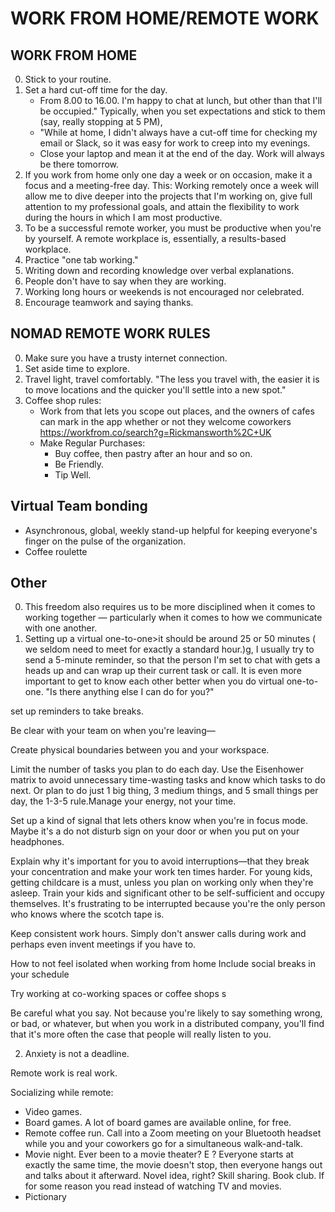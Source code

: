 # WORK FROM HOME/REMOTE WORK
## WORK FROM HOME
0.  Stick to your routine.
0.  Set a hard cut-off time for the day.
    *   From 8.00 to 16.00. I'm happy to chat at lunch, but other than that I'll be occupied." Typically, when you set expectations and stick to them (say, really stopping at 5 PM), 
    *   "While at home, I didn't always have a cut-off time for checking my email or Slack, so it was easy for work to creep into my evenings.
    *   Close your laptop and mean it at the end of the day. Work will always be there tomorrow.
0.  If you work from home only one day a week or on occasion, make it a focus and a meeting-free day. This: Working remotely once a week will allow me to dive deeper into the projects that I'm working on, give full attention to my professional goals, and attain the flexibility to work during the hours in which I am most productive.    
0.  To be a successful remote worker, you must be productive when you're by yourself. A remote workplace is, essentially, a results-based workplace.
0.  Practice "one tab working." 
0.  Writing down and recording knowledge over verbal explanations.
0.  People don't have to say when they are working.
0.  Working long hours or weekends is not encouraged nor celebrated.
0.  Encourage teamwork and saying thanks.


## NOMAD REMOTE WORK RULES
0.  Make sure you have a trusty internet connection.
0.  Set aside time to explore.
0.  Travel light, travel comfortably. "The less you travel with, the easier it is to move locations and the quicker you'll settle into a new spot."
0.  Coffee shop rules:
    -   Work from that lets you scope out places, and the owners of cafes can mark in the app whether or not they welcome coworkers https://workfrom.co/search?g=Rickmansworth%2C+UK
    -   Make Regular Purchases: 
        -   Buy coffee, then pastry after an hour and so on.
        -   Be Friendly.
        -   Tip Well.


## Virtual Team bonding
*   Asynchronous, global, weekly stand-up helpful for keeping everyone's finger on the pulse of the organization.
* Coffee roulette


## Other
0.  This freedom also requires us to be more disciplined when it comes to working together — particularly when it comes to how we communicate with one another.
0.  Setting up a virtual one-to-one>it should be around 25 or 50 minutes ( we seldom need to meet for exactly a standard hour.)g, I usually try to send a 5-minute reminder, so that the person I'm set to chat with gets a heads up and can wrap up their current task or call. It is even more important to get to know each other better when you do virtual one-to-one. "Is there anything else I can do for you?"

 set up reminders to take breaks. 
 
 Be clear with your team on when you're leaving—
 
 Create physical boundaries between you and your workspace.
 
 Limit the number of tasks you plan to do each day. Use the Eisenhower matrix to avoid unnecessary time-wasting tasks and know which tasks to do next. Or plan to do just 1 big thing, 3 medium things, and 5 small things per day, the 1-3-5 rule.Manage your energy, not your time. 
 
 Set up a kind of signal that lets others know when you're in focus mode. Maybe it's a do not disturb sign on your door or when you put on your headphones. 
 
 Explain why it's important for you to avoid interruptions—that they break your concentration and make your work ten times harder.
For young kids, getting childcare is a must, unless you plan on working only when they're asleep.
Train your kids and significant other to be self-sufficient and occupy themselves. It's frustrating to be interrupted because you're the only person who knows where the scotch tape is.

Keep consistent work hours. Simply don't answer calls during work and perhaps even invent meetings if you have to.


How to not feel isolated when working from home
Include social breaks in your schedule

Try working at co-working spaces or coffee shops s


Be careful what you say.
Not because you're likely to say something wrong, or bad, or whatever, but when you work in a distributed company, you'll find that it's more often the case that people will really listen to you.

2. Anxiety is not a deadline.

Remote work is real work.


Socializing while remote:
* Video games. 
* Board games. A lot of board games are available online, for free.
* Remote coffee run. Call into a Zoom meeting on your Bluetooth headset while you and your coworkers go for a simultaneous walk-and-talk.
* Movie night. Ever been to a movie theater? E ? Everyone starts at exactly the same time, the movie doesn't stop, then everyone hangs out and talks about it afterward. Novel idea, right?
Skill sharing. 
Book club. If for some reason you read instead of watching TV and movies.
* Pictionary